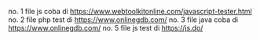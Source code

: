 no. 1 file js coba di https://www.webtoolkitonline.com/javascript-tester.html
no. 2 file php test di https://www.onlinegdb.com/
no. 3 file java coba di https://www.onlinegdb.com/
no. 5 file js test di https://js.do/
